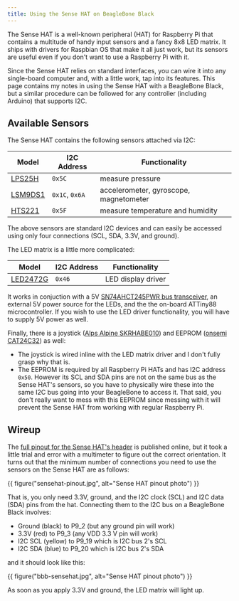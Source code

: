 ```yaml
---
title: Using the Sense HAT on BeagleBone Black
---
```


The Sense HAT is a well-known peripheral (HAT) for Raspberry Pi that contains a
multitude of handy input sensors and a fancy 8x8 LED matrix.  It ships with
drivers for Raspbian OS that make it all just work, but its sensors are useful
even if you don't want to use a Raspberry Pi with it.

Since the Sense HAT relies on standard interfaces, you can wire it into any
single-board computer and, with a little work, tap into its features.  This page
contains my notes in using the Sense HAT with a BeagleBone Black, but a similar
procedure can be followed for any controller (including Arduino) that supports
I2C.

## Available Sensors

The Sense HAT contains the following sensors attached via I2C:

Model        | I2C Address    | Functionality
-------------|----------------|----------------------------------
[LPS25H][]   | `0x5C`         | measure pressure
[LSM9DS1][]  | `0x1C`, `0x6A` | accelerometer, gyroscope, magnetometer
[HTS221][]   | `0x5F`         | measure temperature and humidity

The above sensors are standard I2C devices and can easily be accessed using only
four connections (SCL, SDA, 3.3V, and ground).

[LPS25H]: https://learn.adafruit.com/adafruit-lps25-pressure-sensor
[LSM9DS1]: https://learn.adafruit.com/adafruit-lsm9ds1-accelerometer-plus-gyro-plus-magnetometer-9-dof-breakout
[HTS221]: https://learn.adafruit.com/adafruit-hts221-temperature-humidity-sensor

The LED matrix is a little more complicated:

Model        | I2C Address    | Functionality
-------------|----------------|----------------------------------
[LED2472G][] | `0x46`         | LED display driver

It works in conjuction with a 5V [SN74AHCT245PWR bus transceiver][], an external
5V power source for the LEDs, and the the on-board ATTiny88 microcontroller.  If
you wish to use the LED driver functionality, you will have to supply 5V power
as well.

[LED2472G]: https://www.st.com/en/power-management/led2472g.html
[SN74AHCT245PWR bus transceiver]: https://www.ti.com/store/ti/en/p/product/?p=SN74AHCT245PWR

Finally, there is a joystick ([Alps Alpine SKRHABE010][]) and EEPROM ([onsemi CAT24C32][])
as well:

- The joystick is wired inline with the LED matrix driver and I don't fully
  grasp why that is.
- The EEPROM is required by all Raspberry Pi HATs and has I2C address `0x50`.
  However its SCL and SDA pins are not on the same bus as the Sense HAT's
  sensors, so you have to physically wire these into the same I2C bus going into
  your BeagleBone to access it.  That said, you don't really want to mess with
  this EEPROM since messing with it will prevent the Sense HAT from working with
  regular Raspberry Pi.

[Alps Alpine SKRHABE010]: https://tech.alpsalpine.com/prod/e/html/multicontrol/switch/skrh/skrhabe010.html
[onsemi CAT24C32]: https://www.onsemi.com/products/timing-logic-memory/memory/eeprom-memory/cat24c32

## Wireup

The [full pinout for the Sense HAT's header][sense hat pinout] is published
online, but it took a little trial and error with a multimeter to figure out the
correct orientation.  It turns out that the minimum number of connections you
need to use the sensors on the Sense HAT are as follows:

{{ figure("sensehat-pinout.jpg", alt="Sense HAT pinout photo") }}

That is, you only need 3.3V, ground, and the I2C clock (SCL) and I2C data (SDA)
pins from the hat.  Connecting them to the I2C bus on a BeagleBone Black 
involves:

- Ground (black) to P9\_2 (but any ground pin will work)
- 3.3V (red) to P9\_3 (any VDD 3.3 V pin will work)
- I2C SCL (yellow) to P9\_19 which is I2C bus 2's SCL
- I2C SDA (blue) to P9\_20 which is I2C bus 2's SDA

and it should look like this:

{{ figure("bbb-sensehat.jpg", alt="Sense HAT pinout photo") }}

As soon as you apply 3.3V and ground, the LED matrix will light up.

[sense hat pinout]: https://pinout.xyz/pinout/sense_hat
